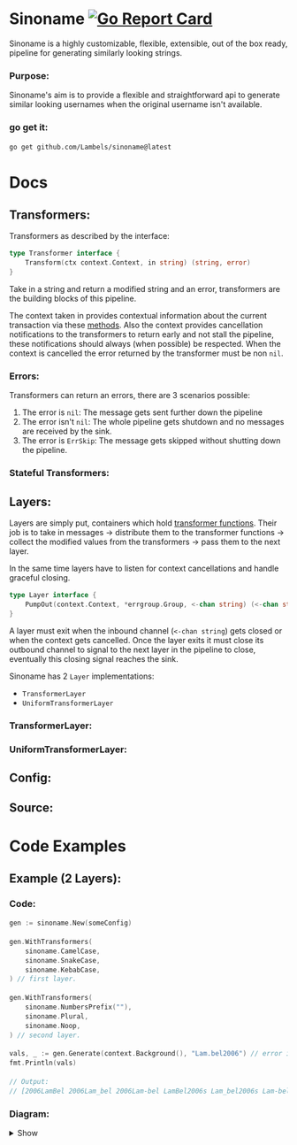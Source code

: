 # Sinoname [![Go Report Card](https://goreportcard.com/badge/github.com/Lambels/sinoname)](https://goreportcard.com/report/github.com/Lambels/sinoname)

Sinoname is a highly customizable, flexible, extensible, out of the box ready, pipeline for generating similarly looking strings.

### Purpose:
Sinoname's aim is to provide a flexible and straightforward api to generate similar looking usernames when the original username isn't available.

### go get it:
```bash
go get github.com/Lambels/sinoname@latest
```

# Docs
## Transformers:
Transformers as described by the interface:
```go
type Transformer interface {
	Transform(ctx context.Context, in string) (string, error)
}
```
Take in a string and return a modified string and an error, transformers are the building blocks of this pipeline.

The context taken in provides contextual information about the current transaction via these [methods](https://github.com/Lambels/sinoname/blob/main/context.go). Also the context provides cancellation notifications to the transformers to return early and not stall the pipeline, these notifications should always (when possible) be respected. When the context is cancelled the error returned by the transformer must be non `nil`.

### Errors:
Transformers can return an errors, there are 3 scenarios possible:
1. The error is `nil`: The message gets sent further down the pipeline
2. The error isn't `nil`: The whole pipeline gets shutdown and no messages are received by the sink.
3. The error is `ErrSkip`: The message gets skipped without shutting down the pipeline.

### Stateful Transformers:

## Layers:
Layers are simply put, containers which hold [transformer functions](https://github.com/Lambels/sinoname#Transformers). Their job is to take in messages -> distribute them to the transformer functions -> collect the modified values from the transformers -> pass them to the next layer.

In the same time layers have to listen for context cancellations and handle graceful closing.

```go
type Layer interface {
	PumpOut(context.Context, *errgroup.Group, <-chan string) (<-chan string, error)
}
```

A layer must exit when the inbound channel (`<-chan string`) gets closed or when the context gets cancelled. Once the layer exits it must close its outbound channel to signal to the next layer in the pipeline to close, eventually this closing signal reaches the sink.

Sinoname has 2 `Layer` implementations:
- `TransformerLayer`
- `UniformTransformerLayer`

### TransformerLayer:

### UniformTransformerLayer:

## Config:

## Source:

# Code Examples
## Example (2 Layers):

### Code:
```go
gen := sinoname.New(someConfig)

gen.WithTransformers(
    sinoname.CamelCase,
    sinoname.SnakeCase,
    sinoname.KebabCase,
) // first layer.

gen.WithTransformers(
    sinoname.NumbersPrefix(""),
    sinoname.Plural,
    sinoname.Noop,
) // second layer.

vals, _ := gen.Generate(context.Background(), "Lam.bel2006") // error ignored for example.
fmt.Println(vals)

// Output:
// [2006LamBel 2006Lam_bel 2006Lam-bel LamBel2006s Lam_bel2006s Lam-bel2006s LamBel2006 Lam_bel2006 Lam-bel2006]
```

### Diagram:
<details><summary>Show</summary>

<img src=".github/2%20layers.svg" alt="diagram_2layers" width="500"/>

</details>